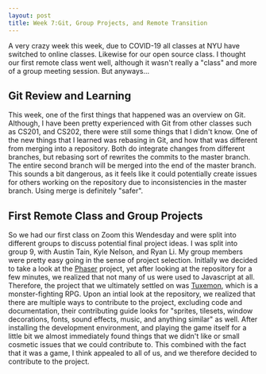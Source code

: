 ```yaml
---
layout: post
title: Week 7:Git, Group Projects, and Remote Transition
---
```


A very crazy week this week, due to COVID-19 all classes at NYU have switched to online classes. Likewise for our open source class. I thought our first remote class went well, although it wasn't really a "class" and more of a group meeting session. But anyways...

## Git Review and Learning
  This week, one of the first things that happened was an overview on Git. Although, I have been pretty experienced with Git from other classes such as CS201, and CS202, there were still some things that I didn't know. One of the new things that I learned was rebasing in Git, and how that was different from merging into a repository. Both do integrate changes from different branches, but rebasing sort of rewrites the commits to the master branch. The entire second branch will be merged into the end of the master branch. This sounds a bit dangerous, as it feels like it could potentially create issues for others working on the repository due to inconsistencies in the master branch. Using merge is definitely "safer".
  
## First Remote Class and Group Projects
  So we had our first class on Zoom this Wendesday and were split into different groups to discuss potential final project ideas. I was split into group 9, with Austin Tain, Kyle Nelson, and Ryan Li. My group members were pretty easy going in the sense of project selection. Initlally we decided to take a look at the [Phaser](https://phaser.io/) project, yet after looking at the repository for a few minutes, we realized that not many of us were used to Javascript at all. Therefore, the project that we ultimately settled on was [Tuxemon](https://github.com/Tuxemon/Tuxemon), which is a monster-fighting RPG. Upon an intial look at the repository, we realized that there are multiple ways to contribute to the project, excluding code and documentation, their contributing guide looks for "sprites, tilesets, window decorations, fonts, sound effects, music, and anything similar" as well. After installing the development environment, and playing the game itself for a little bit we almost immediately found things that we didn't like or small cosmetic issues that we could contribute to. This combined with the fact that it was a game, I think appealed to all of us, and we therefore decided to contribute to the project.

